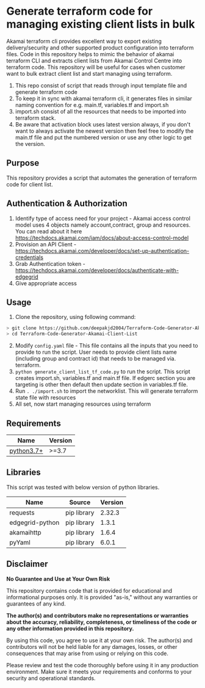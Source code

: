 <!-- BEGIN_DOCS -->

# Generate terraform code for managing existing client lists in bulk

Akamai terraform cli provides excellent way to export existing delivery/security and other supported product configuration into terraform files. Code in this repository helps to mimic the behavior of akamai terraform CLI and extracts client lists from Akamai Control Centre into terraform code. This repository will be useful for cases when customer want to bulk extract client list and start managing using terraform.

1. This repo consist of script that reads through input template file and generate terraform code
2. To keep it in sync with akamai terraform cli, it generates files in similar naming convention for e.g. main.tf, variables.tf and import.sh
3. import.sh consist of all the resources that needs to be imported into terraform stack. 
4. Be aware that activation block uses latest version always, if you don't want to always activate the newest version then feel free to modify the main.tf file and put the numbered version or use any other logic to get the version. 

## Purpose
This repository provides a script that automates the generation of terraform code for client list. 


## Authentication & Authorization

1. Identify type of access need for your project - Akamai access control model uses 4 objects namely account,contract, group and resources. You can read about it here https://techdocs.akamai.com/iam/docs/about-access-control-model
2. Provision an API Client - https://techdocs.akamai.com/developer/docs/set-up-authentication-credentials
3. Grab Authentication token -https://techdocs.akamai.com/developer/docs/authenticate-with-edgegrid
4. Give appropriate access

## Usage

1. Clone the repository, using following command:

```bash
> git clone https://github.com/deepakjd2004/Terraform-Code-Generator-Akamai-Client-List
> cd Terraform-Code-Generator-Akamai-Client-List
```

2. Modify `config.yaml` file - This file contains all the inputs that you need to provide to run the script. User needs to provide client lists name (including group and contract id) that needs to be managed via. terraform. 
3. `python generate_client_list_tf_code.py` to run the script. This script creates import.sh, variables.tf and main.tf file. If edgerc section you are targeting is other then default then update section in variables.tf file.
4. Run `. ./import.sh` to import the networklist. This will generate terraform state file with resources
5. All set, now start managing resources using terraform


## Requirements

| Name                                                                     | Version         |
| ------------------------------------------------------------------------ | --------------- |
| <a name="python3.7+"></a> [python3.7+](#python3)                         | >=3.7           |


## Libraries

This script was tested with below version of python libraries. 

| Name                                                        | Source                  | Version |
| ----------------------------------------------------------- | ----------------------- | ------- |
| requests                                                    | pip library             | 2.32.3  |
| edgegrid-python                                             | pip library             | 1.3.1   |
| akamaihttp                                                  | pip library             | 1.6.4   |
| pyYaml                                                      | pip library             | 6.0.1   |

## Disclaimer

**No Guarantee and Use at Your Own Risk**

This repository contains code that is provided for educational and informational purposes only. It is provided "as-is," without any warranties or guarantees of any kind. 

**The author(s) and contributors make no representations or warranties about the accuracy, reliability, completeness, or timeliness of the code or any other information provided in this repository.**

By using this code, you agree to use it at your own risk. The author(s) and contributors will not be held liable for any damages, losses, or other consequences that may arise from using or relying on this code.

Please review and test the code thoroughly before using it in any production environment. Make sure it meets your requirements and conforms to your security and operational standards.


<!-- END_DOCS -->
